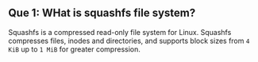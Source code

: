 ## **Que 1: WHat is squashfs file system?**

Squashfs is a compressed read-only file system for Linux. 
Squashfs compresses files, inodes and directories, and supports block sizes from `4 KiB` up to `1 MiB` for greater compression.

